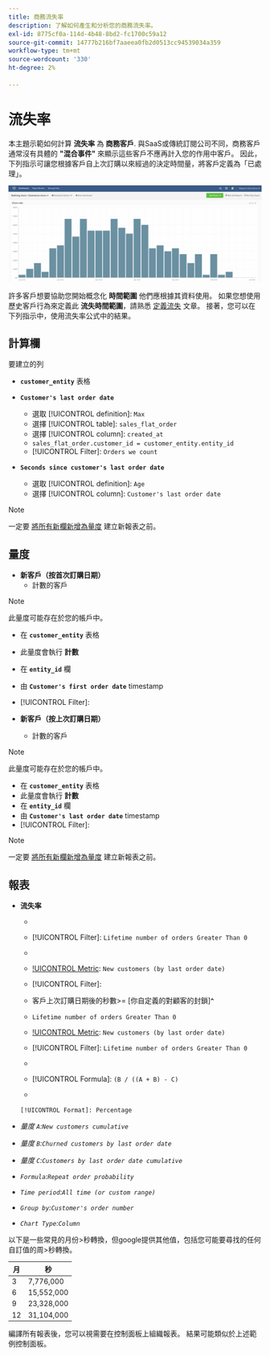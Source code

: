 ```yaml
---
title: 商務流失率
description: 了解如何產生和分析您的商務流失率。
exl-id: 8775cf0a-114d-4b48-8bd2-fc1700c59a12
source-git-commit: 14777b216bf7aaeea0fb2d0513cc94539034a359
workflow-type: tm+mt
source-wordcount: '330'
ht-degree: 2%

---
```


# 流失率

本主題示範如何計算 **流失率** 為 **商務客戶**. 與SaaS或傳統訂閱公司不同，商務客戶通常沒有具體的 **&quot;混合事件&quot;** 來顯示這些客戶不應再計入您的作用中客戶。 因此，下列指示可讓您根據客戶自上次訂購以來經過的決定時間量，將客戶定義為「已處理」。

![](../../assets/Churn_rate_image.png)

許多客戶想要協助您開始概念化 **時間範圍** 他們應根據其資料使用。 如果您想使用歷史客戶行為來定義此 **流失時間範圍**，請熟悉 [定義流失](../analysis/define-cust-churn.md) 文章。 接著，您可以在下列指示中，使用流失率公式中的結果。

## 計算欄

要建立的列

* **`customer_entity`** 表格
* **`Customer's last order date`**
   * 選取 [!UICONTROL definition]: `Max`
   * 選擇 [!UICONTROL table]: `sales_flat_order`
   * 選擇 [!UICONTROL column]: `created_at`
   * `sales_flat_order.customer_id = customer_entity.entity_id`
   * [!UICONTROL Filter]: `Orders we count`

* **`Seconds since customer's last order date`**
   * 選取 [!UICONTROL definition]: `Age`
   * 選擇 [!UICONTROL column]: `Customer's last order date`

>[!NOTE]
>
>一定要 [將所有新欄新增為量度](../data-warehouse-mgr/manage-data-dimensions-metrics.md) 建立新報表之前。

## 量度

* **新客戶（按首次訂購日期）**
   * 計數的客戶

>[!NOTE]
>
>此量度可能存在於您的帳戶中。

* 在 **`customer_entity`** 表格
* 此量度會執行 **計數**
* 在 **`entity_id`** 欄
* 由 **`Customer's first order date`** timestamp
* [!UICONTROL Filter]:

* **新客戶（按上次訂購日期）**
   * 計數的客戶

>[!NOTE]
>
>此量度可能存在於您的帳戶中。

* 在 **`customer_entity`** 表格
* 此量度會執行 **計數**
* 在 **`entity_id`** 欄
* 由 **`Customer's last order date`** timestamp
* [!UICONTROL Filter]:

>[!NOTE]
>
>一定要 [將所有新欄新增為量度](../data-warehouse-mgr/manage-data-dimensions-metrics.md) 建立新報表之前。

## 報表

* **流失率**
   * [!UICONTROL Metric]:新客戶（按首次訂購日期）
   * [!UICONTROL Filter]: `Lifetime number of orders Greater Than 0`
   * 
      [!UICONTROL Perspective]: `Cumulative`
   * [!UICONTROL Metric]: `New customers (by last order date)`
   * [!UICONTROL Filter]:
   * 客戶上次訂購日期後的秒數>= [你自定義的對顧客的封鎖&#x200B;]**`^`**
   * `Lifetime number of orders Greater Than 0`

   * [!UICONTROL Metric]: `New customers (by last order date)`
   * [!UICONTROL Filter]: `Lifetime number of orders Greater Than 0`
   * 
      [!UICONTROL Perspective]: Cumulative
   * [!UICONTROL Formula]: `(B / ((A + B) - C)`
   * 

      [!UICONTROL Format]: Percentage

* *量度 `A`:`New customers cumulative`*
* *量度 `B`:`Churned customers by last order date`*
* *量度 `C`:`Customers by last order date cumulative`*
* *`Formula`:`Repeat order probability`*
* *`Time period`:`All time (or custom range)`*
* *`Group by`:`Customer's order number`*
* *`Chart Type`:`Column`*

以下是一些常見的月份>秒轉換，但google提供其他值，包括您可能要尋找的任何自訂值的周>秒轉換。

| **月** | **秒** |
|---|---|
| 3 | 7,776,000 |
| 6 | 15,552,000 |
| 9 | 23,328,000 |
| 12 | 31,104,000 |

編譯所有報表後，您可以視需要在控制面板上組織報表。 結果可能類似於上述範例控制面板。

